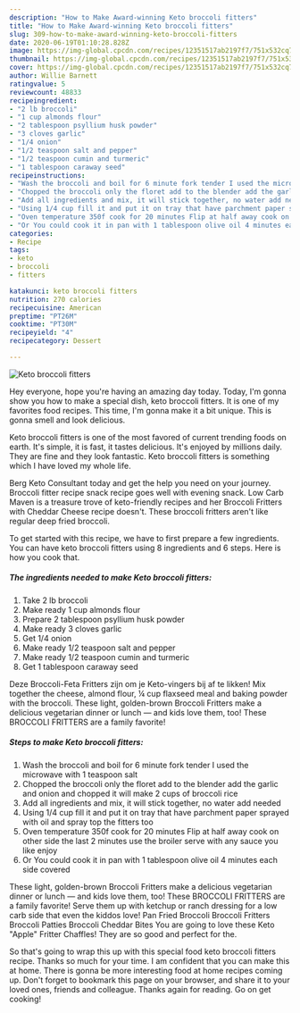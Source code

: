 ```yaml
---
description: "How to Make Award-winning Keto broccoli fitters"
title: "How to Make Award-winning Keto broccoli fitters"
slug: 309-how-to-make-award-winning-keto-broccoli-fitters
date: 2020-06-19T01:10:28.828Z
image: https://img-global.cpcdn.com/recipes/12351517ab2197f7/751x532cq70/keto-broccoli-fitters-recipe-main-photo.jpg
thumbnail: https://img-global.cpcdn.com/recipes/12351517ab2197f7/751x532cq70/keto-broccoli-fitters-recipe-main-photo.jpg
cover: https://img-global.cpcdn.com/recipes/12351517ab2197f7/751x532cq70/keto-broccoli-fitters-recipe-main-photo.jpg
author: Willie Barnett
ratingvalue: 5
reviewcount: 48833
recipeingredient:
- "2 lb broccoli"
- "1 cup almonds flour"
- "2 tablespoon psyllium husk powder"
- "3 cloves garlic"
- "1/4 onion"
- "1/2 teaspoon salt and pepper"
- "1/2 teaspoon cumin and turmeric"
- "1 tablespoon caraway seed"
recipeinstructions:
- "Wash the broccoli and boil for 6 minute fork tender I used the microwave with 1 teaspoon salt"
- "Chopped the broccoli only the floret add to the blender add the garlic and onion and chopped it will make 2 cups of broccoli rice"
- "Add all ingredients and mix, it will stick together, no water add needed"
- "Using 1/4 cup fill it and put it on tray that have parchment paper sprayed with oil and spray top the fitters too"
- "Oven temperature 350f cook for 20 minutes Flip at half away cook on other side the last 2 minutes use the broiler serve with any sauce you like enjoy"
- "Or You could cook it in pan with 1 tablespoon olive oil 4 minutes each side covered"
categories:
- Recipe
tags:
- keto
- broccoli
- fitters

katakunci: keto broccoli fitters 
nutrition: 270 calories
recipecuisine: American
preptime: "PT26M"
cooktime: "PT30M"
recipeyield: "4"
recipecategory: Dessert

---
```



![Keto broccoli fitters](https://img-global.cpcdn.com/recipes/12351517ab2197f7/751x532cq70/keto-broccoli-fitters-recipe-main-photo.jpg)

Hey everyone, hope you're having an amazing day today. Today, I'm gonna show you how to make a special dish, keto broccoli fitters. It is one of my favorites food recipes. This time, I'm gonna make it a bit unique. This is gonna smell and look delicious.

Keto broccoli fitters is one of the most favored of current trending foods on earth. It's simple, it is fast, it tastes delicious. It's enjoyed by millions daily. They are fine and they look fantastic. Keto broccoli fitters is something which I have loved my whole life.

Berg Keto Consultant today and get the help you need on your journey. Broccoli fitter recipe snack recipe goes well with evening snack. Low Carb Maven is a treasure trove of keto-friendly recipes and her Broccoli Fritters with Cheddar Cheese recipe doesn&#39;t. These broccoli fritters aren&#39;t like regular deep fried broccoli.


To get started with this recipe, we have to first prepare a few ingredients. You can have keto broccoli fitters using 8 ingredients and 6 steps. Here is how you cook that.

<!--inarticleads1-->

##### The ingredients needed to make Keto broccoli fitters:

1. Take 2 lb broccoli
1. Make ready 1 cup almonds flour
1. Prepare 2 tablespoon psyllium husk powder
1. Make ready 3 cloves garlic
1. Get 1/4 onion
1. Make ready 1/2 teaspoon salt and pepper
1. Make ready 1/2 teaspoon cumin and turmeric
1. Get 1 tablespoon caraway seed


Deze Broccoli-Feta Fritters zijn om je Keto-vingers bij af te likken! Mix together the cheese, almond flour, ¼ cup flaxseed meal and baking powder with the broccoli. These light, golden-brown Broccoli Fritters make a delicious vegetarian dinner or lunch — and kids love them, too! These BROCCOLI FRITTERS are a family favorite! 

<!--inarticleads2-->

##### Steps to make Keto broccoli fitters:

1. Wash the broccoli and boil for 6 minute fork tender I used the microwave with 1 teaspoon salt
1. Chopped the broccoli only the floret add to the blender add the garlic and onion and chopped it will make 2 cups of broccoli rice
1. Add all ingredients and mix, it will stick together, no water add needed
1. Using 1/4 cup fill it and put it on tray that have parchment paper sprayed with oil and spray top the fitters too
1. Oven temperature 350f cook for 20 minutes Flip at half away cook on other side the last 2 minutes use the broiler serve with any sauce you like enjoy
1. Or You could cook it in pan with 1 tablespoon olive oil 4 minutes each side covered


These light, golden-brown Broccoli Fritters make a delicious vegetarian dinner or lunch — and kids love them, too! These BROCCOLI FRITTERS are a family favorite! Serve them up with ketchup or ranch dressing for a low carb side that even the kiddos love! Pan Fried Broccoli Broccoli Fritters Broccoli Patties Broccoli Cheddar Bites You are going to love these Keto &#34;Apple&#34; Fritter Chaffles! They are so good and perfect for the. 

So that's going to wrap this up with this special food keto broccoli fitters recipe. Thanks so much for your time. I am confident that you can make this at home. There is gonna be more interesting food at home recipes coming up. Don't forget to bookmark this page on your browser, and share it to your loved ones, friends and colleague. Thanks again for reading. Go on get cooking!
